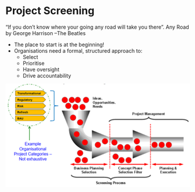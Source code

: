 # Project Screening

“If you don’t know where your going any road will take you there”. Any Road by George Harrison –The Beatles

* The place to start is at the beginning!
* Organisations need a formal, structured approach to:
  * Select
  * Prioritise
  * Have oversight
  * Drive accountability

![Project Screening](../../../.gitbook/assets/project_screening.png)

